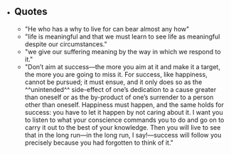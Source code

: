 - ## Quotes
	- "He who has a why to live for can bear almost any how"
	- "life is meaningful and that we must learn to see life as meaningful despite our circumstances."
	- "we give our suffering meaning by the way in which we respond to it."
	- "Don’t aim at success—the more you aim at it and make it a target, the more you are going to miss it. For success, like happiness, cannot be pursued; it must ensue, and it only does so as the ^^unintended^^ side-effect of one’s dedication to a cause greater than oneself or as the by-product of one’s surrender to a person other than oneself. Happiness must happen, and the same holds for success: you have to let it happen by not caring about it. I want you to listen to what your conscience commands you to do and go on to carry it out to the best of your knowledge. Then you will live to see that in the long run—in the long run, I say!—success will follow you precisely because you had forgotten to think of it."